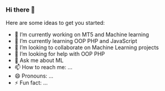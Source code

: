 ### Hi there 👋




Here are some ideas to get you started:

- 🔭 I’m currently working on MT5 and Machine learning
- 🌱 I’m currently learning OOP PHP and JavaScript
- 👯 I’m looking to collaborate on Machine Learning projects
- 🤔 I’m looking for help with OOP PHP
- 💬 Ask me about ML
- 📫 How to reach me: ...
- 😄 Pronouns: ...
- ⚡ Fun fact: ...
